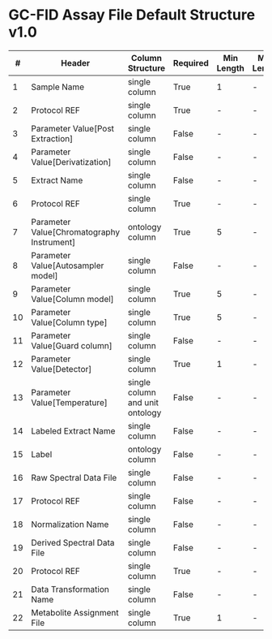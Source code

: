 # GC-FID Assay File Default Structure v1.0

| # |Header  | Column Structure  | Required | Min Length | Max Length | Description | Examples | Controlled Terms| Default Value  |
|---|--------|-------------------|----------|------------|------------|-------------|----------|-----------------|----------------|
| 1 | Sample Name | single column | True | 1 | - |  |  | [Controlled Terms](../../../docs/prioritised-control-lists/assay-control-lists/1_0/assay-file-GC-FID-1_0.md#sample-name-column) | |
| 2 | Protocol REF | single column | True | - | - |  |  | [Controlled Terms](../../../docs/prioritised-control-lists/assay-control-lists/1_0/assay-file-GC-FID-1_0.md#protocol-ref-column) | Extraction|
| 3 | Parameter Value[Post Extraction] | single column | False | - | - |  |  | [Controlled Terms](../../../docs/prioritised-control-lists/assay-control-lists/1_0/assay-file-GC-FID-1_0.md#parameter-valuepost-extraction-column) | |
| 4 | Parameter Value[Derivatization] | single column | False | - | - |  |  | [Controlled Terms](../../../docs/prioritised-control-lists/assay-control-lists/1_0/assay-file-GC-FID-1_0.md#parameter-valuederivatization-column) | |
| 5 | Extract Name | single column | False | - | - |  |  | [Controlled Terms](../../../docs/prioritised-control-lists/assay-control-lists/1_0/assay-file-GC-FID-1_0.md#extract-name-column) | |
| 6 | Protocol REF | single column | True | - | - |  |  | [Controlled Terms](../../../docs/prioritised-control-lists/assay-control-lists/1_0/assay-file-GC-FID-1_0.md#protocol-ref-column) | Chromatography|
| 7 | Parameter Value[Chromatography Instrument] | ontology column | True | 5 | - |  |  | [Controlled Terms](../../../docs/prioritised-control-lists/assay-control-lists/1_0/assay-file-GC-FID-1_0.md#parameter-valuechromatography-instrument-column) | |
| 8 | Parameter Value[Autosampler model] | single column | False | - | - |  |  | [Controlled Terms](../../../docs/prioritised-control-lists/assay-control-lists/1_0/assay-file-GC-FID-1_0.md#parameter-valueautosampler-model-column) | |
| 9 | Parameter Value[Column model] | single column | True | 5 | - |  |  | [Controlled Terms](../../../docs/prioritised-control-lists/assay-control-lists/1_0/assay-file-GC-FID-1_0.md#parameter-valuecolumn-model-column) | |
| 10 | Parameter Value[Column type] | single column | True | 5 | - |  |  | [Controlled Terms](../../../docs/prioritised-control-lists/assay-control-lists/1_0/assay-file-GC-FID-1_0.md#parameter-valuecolumn-type-column) | |
| 11 | Parameter Value[Guard column] | single column | False | - | - |  |  | [Controlled Terms](../../../docs/prioritised-control-lists/assay-control-lists/1_0/assay-file-GC-FID-1_0.md#parameter-valueguard-column-column) | |
| 12 | Parameter Value[Detector] | single column | True | 1 | - |  |  | [Controlled Terms](../../../docs/prioritised-control-lists/assay-control-lists/1_0/assay-file-GC-FID-1_0.md#parameter-valuedetector-column) | |
| 13 | Parameter Value[Temperature] | single column and unit ontology | False | - | - |  |  | [Controlled Terms](../../../docs/prioritised-control-lists/assay-control-lists/1_0/assay-file-GC-FID-1_0.md#parameter-valuetemperature-column) | |
| 14 | Labeled Extract Name | single column | False | - | - |  |  | [Controlled Terms](../../../docs/prioritised-control-lists/assay-control-lists/1_0/assay-file-GC-FID-1_0.md#labeled-extract-name-column) | |
| 15 | Label | ontology column | False | - | - |  |  | [Controlled Terms](../../../docs/prioritised-control-lists/assay-control-lists/1_0/assay-file-GC-FID-1_0.md#label-column) | |
| 16 | Raw Spectral Data File | single column | False | - | - |  |  | [Controlled Terms](../../../docs/prioritised-control-lists/assay-control-lists/1_0/assay-file-GC-FID-1_0.md#raw-spectral-data-file-column) | |
| 17 | Protocol REF | single column | False | - | - |  |  | [Controlled Terms](../../../docs/prioritised-control-lists/assay-control-lists/1_0/assay-file-GC-FID-1_0.md#protocol-ref-column) | Data transformation|
| 18 | Normalization Name | single column | False | - | - |  |  | [Controlled Terms](../../../docs/prioritised-control-lists/assay-control-lists/1_0/assay-file-GC-FID-1_0.md#normalization-name-column) | |
| 19 | Derived Spectral Data File | single column | False | - | - |  |  | [Controlled Terms](../../../docs/prioritised-control-lists/assay-control-lists/1_0/assay-file-GC-FID-1_0.md#derived-spectral-data-file-column) | |
| 20 | Protocol REF | single column | True | - | - |  |  | [Controlled Terms](../../../docs/prioritised-control-lists/assay-control-lists/1_0/assay-file-GC-FID-1_0.md#protocol-ref-column) | Metabolite identification|
| 21 | Data Transformation Name | single column | False | - | - |  |  | [Controlled Terms](../../../docs/prioritised-control-lists/assay-control-lists/1_0/assay-file-GC-FID-1_0.md#data-transformation-name-column) | |
| 22 | Metabolite Assignment File | single column | True | 1 | - |  |  | [Controlled Terms](../../../docs/prioritised-control-lists/assay-control-lists/1_0/assay-file-GC-FID-1_0.md#metabolite-assignment-file-column) | |

